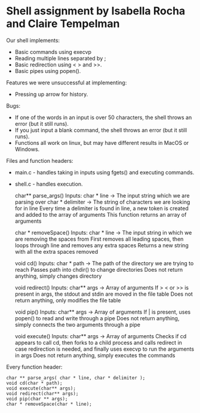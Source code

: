 # Shell assignment by Isabella Rocha and Claire Tempelman

Our shell implements:
- Basic commands using execvp
- Reading multiple lines separated by ;
- Basic redirection using < > and >>.
- Basic pipes using popen().

Features we were unsuccessful at implementing:
- Pressing up arrow for history.

Bugs:
- If one of the words in an input is over 50 characters, the shell throws an error (but it still runs).
- If you just input a blank command, the shell throws an error (but it still runs).
- Functions all work on linux, but may have different results in MacOS or Windows.

Files and function headers:
- main.c - handles taking in inputs using fgets() and executing commands.

- shell.c - handles execution.

    char** parse_args()
      Inputs: char * line -> The input string which we are parsing over
      char * delimiter -> The string of characters we are looking for in line
      Every time a delimiter is found in line, a new token is created and added to the array of arguments
      This function returns an array of arguments

    char * removeSpace()
      Inputs: char * line -> The input string in which we are removing the spaces from
      First removes all leading spaces, then loops through line and removes any extra spaces
      Returns a new string with all the extra spaces removed

    void cd()
      Inputs: char * path -> The path of the directory we are trying to reach
      Passes path into chdir() to change directories
      Does not return anything, simply changes directory

    void redirect()
      Inputs: char** args -> Array of arguments
      If > < or >> is present in args, the stdout and stdin are moved in the file table
      Does not return anything, only modifies the file table

    void pip()
      Inputs: char** args -> Array of arguments
      If | is present, uses popen() to read and write through a pipe
      Does not return anything, simply connects the two arguments through a pipe

    void execute()
      Inputs: char** args -> Array of arguments
      Checks if cd appears to call cd, then forks to a child process and calls redirect in case redirection is needed, and finally uses execvp to run the arguments in args
      Does not return anything, simply executes the commands

Every function header:

    char ** parse_args( char * line, char * delimiter );
    void cd(char * path);
    void execute(char** args);
    void redirect(char** args);
    void pip(char ** args);
    char * removeSpace(char * line);
